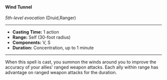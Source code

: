 #### Wind Tunnel
*5th-level evocation* (Druid,Ranger)
___
- **Casting Time:** 1 action
- **Range:** Self (30-foot radius)
- **Components:** V, S
- **Duration:** Concentration, up to 1 minute
---
When this spell is cast, you summon the winds
around you to improve the accuracy of your allies'
ranged weapon attacks. Each ally within range has
advantage on ranged weapon attacks for the
duration.
